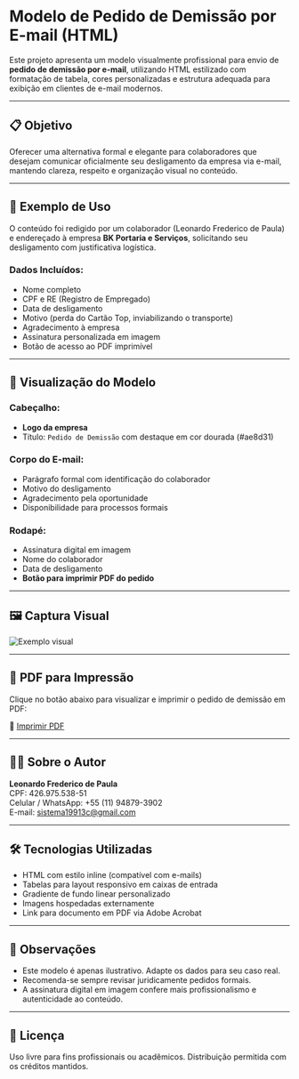 # Modelo de Pedido de Demissão por E-mail (HTML)

Este projeto apresenta um modelo visualmente profissional para envio de **pedido de demissão por e-mail**, utilizando HTML estilizado com formatação de tabela, cores personalizadas e estrutura adequada para exibição em clientes de e-mail modernos.

---

## 📋 Objetivo

Oferecer uma alternativa formal e elegante para colaboradores que desejam comunicar oficialmente seu desligamento da empresa via e-mail, mantendo clareza, respeito e organização visual no conteúdo.

---

## 💼 Exemplo de Uso

O conteúdo foi redigido por um colaborador (Leonardo Frederico de Paula) e endereçado à empresa **BK Portaria e Serviços**, solicitando seu desligamento com justificativa logística.

### Dados Incluídos:

- Nome completo
- CPF e RE (Registro de Empregado)
- Data de desligamento
- Motivo (perda do Cartão Top, inviabilizando o transporte)
- Agradecimento à empresa
- Assinatura personalizada em imagem
- Botão de acesso ao PDF imprimível

---

## 📨 Visualização do Modelo

### Cabeçalho:
- **Logo da empresa**
- Título: `Pedido de Demissão` com destaque em cor dourada (#ae8d31)

### Corpo do E-mail:
- Parágrafo formal com identificação do colaborador
- Motivo do desligamento
- Agradecimento pela oportunidade
- Disponibilidade para processos formais

### Rodapé:
- Assinatura digital em imagem
- Nome do colaborador
- Data de desligamento
- **Botão para imprimir PDF do pedido**

---

## 🖼️ Captura Visual

![Exemplo visual](https://gruporcr.com.br/wp-content/uploads/2024/10/cropped-RCR-LOGO-02.png)

---

## 🔗 PDF para Impressão

Clique no botão abaixo para visualizar e imprimir o pedido de demissão em PDF:

📄 [Imprimir PDF](https://acrobat.adobe.com/id/urn:aaid:sc:US:8edd2450-4a53-4a01-adba-374bc3624ca0)

---

## 🧑‍💼 Sobre o Autor

**Leonardo Frederico de Paula**  
CPF: 426.975.538-51  
Celular / WhatsApp: +55 (11) 94879-3902  
E-mail: sistema19913c@gmail.com

---

## 🛠️ Tecnologias Utilizadas

- HTML com estilo inline (compatível com e-mails)
- Tabelas para layout responsivo em caixas de entrada
- Gradiente de fundo linear personalizado
- Imagens hospedadas externamente
- Link para documento em PDF via Adobe Acrobat

---

## 📌 Observações

- Este modelo é apenas ilustrativo. Adapte os dados para seu caso real.
- Recomenda-se sempre revisar juridicamente pedidos formais.
- A assinatura digital em imagem confere mais profissionalismo e autenticidade ao conteúdo.

---

## 📄 Licença

Uso livre para fins profissionais ou acadêmicos. Distribuição permitida com os créditos mantidos.


